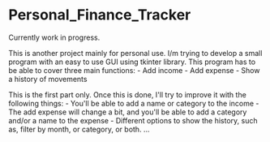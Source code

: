 # Personal_Finance_Tracker

Currently work in progress.

This is another project mainly for personal use. I/m trying to develop a small program with an easy to use GUI using tkinter library. This program has to be able to cover three main functions:
    - Add income
    - Add expense
    - Show a history of movements

This is the first part only. Once this is done, I'll try to improve it with the following things:
    - You'll be able to add a name or category to the income
    - The add expense will change a bit, and you'll be able to add a category and/or a name to the expense
    - Different options to show the history, such as, filter by month, or category, or both.
    ...

